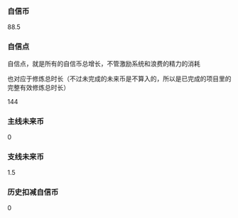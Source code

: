 ### 自信币
88.5

### 自信点
自信点，就是所有的自信币总增长，不管激励系统和浪费的精力的消耗

也对应于修炼总时长（不过未完成的未来币是不算入的，所以是已完成的项目里的完整有效修炼总时长）

144

### 主线未来币
0

### 支线未来币
1.5

### 历史扣减自信币
0
